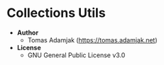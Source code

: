 Collections Utils
=============

 - **Author**
	 - Tomas Adamjak (https://tomas.adamjak.net)
 - **License**
	 - GNU General Public License v3.0
